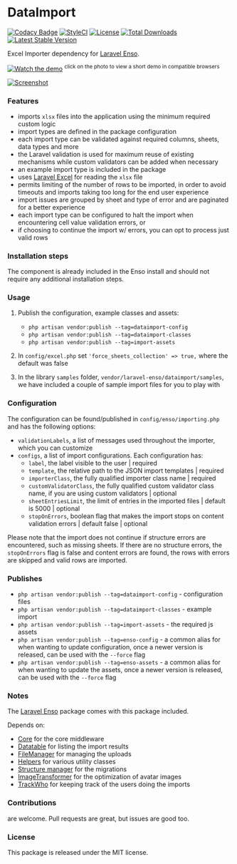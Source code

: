 <!--h-->
# DataImport

[![Codacy Badge](https://api.codacy.com/project/badge/Grade/b169a2f09f864cd5b274ce63008f04b9)](https://www.codacy.com/app/laravel-enso/DataImport?utm_source=github.com&amp;utm_medium=referral&amp;utm_content=laravel-enso/DataImport&amp;utm_campaign=Badge_Grade)
[![StyleCI](https://styleci.io/repos/89221336/shield?branch=master)](https://styleci.io/repos/89221336)
[![License](https://poser.pugx.org/laravel-enso/dataimport/license)](https://https://packagist.org/packages/laravel-enso/dataimport)
[![Total Downloads](https://poser.pugx.org/laravel-enso/dataimport/downloads)](https://packagist.org/packages/laravel-enso/dataimport)
[![Latest Stable Version](https://poser.pugx.org/laravel-enso/dataimport/version)](https://packagist.org/packages/laravel-enso/dataimport)
<!--/h-->

Excel Importer dependency for [Laravel Enso](https://github.com/laravel-enso/Enso).

[![Watch the demo](https://laravel-enso.github.io/dataimport/screenshots/bulma_006_thumb.png)](https://laravel-enso.github.io/dataimport/videos/bulma_demo_01.webm)
<sup>click on the photo to view a short demo in compatible browsers</sup>

[![Screenshot](https://laravel-enso.github.io/dataimport/screenshots/bulma_007_thumb.png)](https://laravel-enso.github.io/dataimport/screenshots/bulma_007.png)


### Features

- imports `xlsx` files into the application using the minimum required custom logic
- import types are defined in the package configuration
- each import type can be validated against required columns, sheets, data types and more
- the Laravel validation is used for maximum reuse of existing mechanisms while custom validators can be added when necessary
- an example import type is included in the package
- uses [Laravel Excel](https://github.com/Maatwebsite/Laravel-Excel) for reading the `xlsx` file
- permits limiting of the number of rows to be imported, in order to avoid timeouts and imports taking too long for the end user experience
- import issues are grouped by sheet and type of error and are paginated for a better experience
- each import type can be configured to halt the import when encountering cell value validation errors, or  
- if choosing to continue the import w/ errors, you can opt to process just valid rows

### Installation steps

The component is already included in the Enso install and should not require any additional installation steps.

### Usage

1. Publish the configuration, example classes and assets:
    * `php artisan vendor:publish --tag=dataimport-config`
    * `php artisan vendor:publish --tag=dataimport-classes`
    * `php artisan vendor:publish --tag=import-assets`

2. In `config/excel.php` set `'force_sheets_collection' => true,` where the default was false

3. In the library `samples` folder, `vendor/laravel-enso/dataimport/samples`, we have included a couple of 
 sample import files for you to play with 

### Configuration
The configuration can be found/published in `config/enso/importing.php` and has the following options:
- `validationLabels`, a list of messages used throughout the importer, which you can customize
- `configs`, a list of import configurations. Each configuration has:
    - `label`, the label visible to the user | required
    - `template`, the relative path to the JSON import templates | required
    - `importerClass`, the fully qualified importer class name | required
    - `customValidatorClass`, the fully qualified custom validator class name, if you are using custom validators | optional
    - `sheetEntriesLimit`, the limit of entries in the imported files | default is 5000 | optional
    - `stopOnErrors`, boolean flag that makes the import stops on content validation errors  | default false | optional

Please note that the import does not continue if structure errors are encountered, such as missing sheets.
If there are no structure errors, the `stopOnErrors` flag is false and content errors are found, 
the rows with errors are skipped and valid rows are imported. 

### Publishes

- `php artisan vendor:publish --tag=dataimport-config` - configuration files
- `php artisan vendor:publish --tag=dataimport-classes` - example import
- `php artisan vendor:publish --tag=import-assets` - the required js assets 
- `php artisan vendor:publish --tag=enso-config` - a common alias for when wanting to update configuration,
once a newer version is released, can be used with the `--force` flag
- `php artisan vendor:publish --tag=enso-assets` - a common alias for when wanting to update the assets,
once a newer version is released, can be used with the `--force` flag

### Notes

The [Laravel Enso](https://github.com/laravel-enso/Enso) package comes with this package included.

Depends on:
 - [Core](https://github.com/laravel-enso/Core) for the core middleware 
 - [Datatable](https://github.com/laravel-enso/Datatable) for listing the import results
 - [FileManager](https://github.com/laravel-enso/FileManager) for managing the uploads 
 - [Helpers](https://github.com/laravel-enso/Helpers) for various utility classes
 - [Structure manager](https://github.com/laravel-enso/StructureManager) for the migrations 
 - [ImageTransformer](https://github.com/laravel-enso/ImageTransformer) for the optimization of avatar images
 - [TrackWho](https://github.com/laravel-enso/TrackWho) for keeping track of the users doing the imports
 
<!--h-->
### Contributions

are welcome. Pull requests are great, but issues are good too.

### License

This package is released under the MIT license.
<!--/h-->